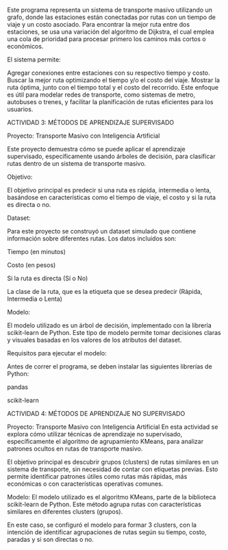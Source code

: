 Este programa representa un sistema de transporte masivo utilizando un grafo, donde las estaciones están conectadas por rutas con un tiempo de viaje y un costo asociado. Para encontrar la mejor ruta entre dos estaciones, se usa una variación del algoritmo de Dijkstra, el cual emplea una cola de prioridad para procesar primero los caminos más cortos o económicos.

El sistema permite:

Agregar conexiones entre estaciones con su respectivo tiempo y costo.
Buscar la mejor ruta optimizando el tiempo y/o el costo del viaje.
Mostrar la ruta óptima, junto con el tiempo total y el costo del recorrido.
Este enfoque es útil para modelar redes de transporte, como sistemas de metro, autobuses o trenes, y facilitar la planificación de rutas eficientes para los usuarios.

ACTIVIDAD 3: MÉTODOS DE APRENDIZAJE SUPERVISADO

Proyecto: Transporte Masivo con Inteligencia Artificial

Este proyecto demuestra cómo se puede aplicar el aprendizaje supervisado, específicamente usando árboles de decisión, para clasificar rutas dentro de un sistema de transporte masivo.

Objetivo:

El objetivo principal es predecir si una ruta es rápida, intermedia o lenta, basándose en características como el tiempo de viaje, el costo y si la ruta es directa o no.

Dataset:

Para este proyecto se construyó un dataset simulado que contiene información sobre diferentes rutas. Los datos incluidos son:

Tiempo (en minutos)

Costo (en pesos)

Si la ruta es directa (Sí o No)

La clase de la ruta, que es la etiqueta que se desea predecir (Rápida, Intermedia o Lenta)

Modelo:

El modelo utilizado es un árbol de decisión, implementado con la librería scikit-learn de Python.
Este tipo de modelo permite tomar decisiones claras y visuales basadas en los valores de los atributos del dataset.

Requisitos para ejecutar el modelo:

Antes de correr el programa, se deben instalar las siguientes librerías de Python:

pandas

scikit-learn


ACTIVIDAD 4: MÉTODOS DE APRENDIZAJE NO SUPERVISADO

Proyecto: Transporte Masivo con Inteligencia Artificial
En esta actividad se explora cómo utilizar técnicas de aprendizaje no supervisado, específicamente el algoritmo de agrupamiento KMeans, para analizar patrones ocultos en rutas de transporte masivo.

El objetivo principal es descubrir grupos (clusters) de rutas similares en un sistema de transporte, sin necesidad de contar con etiquetas previas. Esto permite identificar patrones útiles como rutas más rápidas, más económicas o con características operativas comunes.

Modelo:
El modelo utilizado es el algoritmo KMeans, parte de la biblioteca scikit-learn de Python.
Este método agrupa rutas con características similares en diferentes clusters (grupos).

En este caso, se configuró el modelo para formar 3 clusters, con la intención de identificar agrupaciones de rutas según su tiempo, costo, paradas y si son directas o no.


